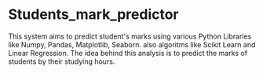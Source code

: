 # Students_mark_predictor

This system aims to predict student's marks using various Python Libraries like Numpy, Pandas, Matplotlib, Seaborn. 
also algoritms like Scikit Learn and Linear Regression. The idea behind this analysis is to predict the marks of 
students by their studying hours.
